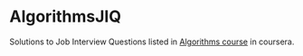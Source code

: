 AlgorithmsJIQ
=============

Solutions to Job Interview Questions listed in [Algorithms course](https://www.coursera.org/course/algs4partII
) in coursera. 

